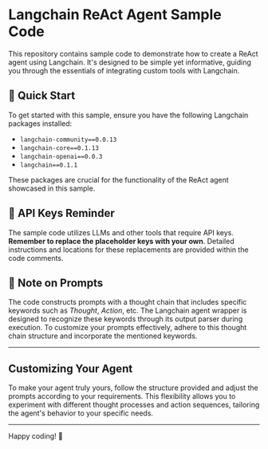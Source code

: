 # Langchain ReAct Agent Sample Code

This repository contains sample code to demonstrate how to create a ReAct agent using Langchain. It's designed to be simple yet informative, guiding you through the essentials of integrating custom tools with Langchain.

## 🚀 Quick Start

To get started with this sample, ensure you have the following Langchain packages installed:

- `langchain-community==0.0.13`
- `langchain-core==0.1.13`
- `langchain-openai==0.0.3`
- `langchain==0.1.1`

These packages are crucial for the functionality of the ReAct agent showcased in this sample.

## 🔑 API Keys Reminder

The sample code utilizes LLMs and other tools that require API keys. **Remember to replace the placeholder keys with your own**. Detailed instructions and locations for these replacements are provided within the code comments.

## 📘 Note on Prompts

The code constructs prompts with a thought chain that includes specific keywords such as *Thought*, *Action*, etc. The Langchain agent wrapper is designed to recognize these keywords through its output parser during execution. To customize your prompts effectively, adhere to this thought chain structure and incorporate the mentioned keywords.

---

## Customizing Your Agent

To make your agent truly yours, follow the structure provided and adjust the prompts according to your requirements. This flexibility allows you to experiment with different thought processes and action sequences, tailoring the agent's behavior to your specific needs.

---

Happy coding! 🎉
